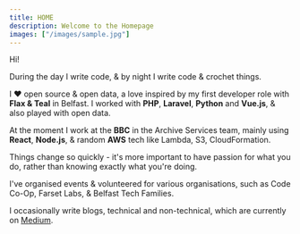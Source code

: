 ```yaml
---
title: HOME
description: Welcome to the Homepage
images: ["/images/sample.jpg"]
---
```


Hi!

During the day I write code, & by night I write code & crochet things.

I :heart: open source & open data, a love inspired by my first developer role with **Flax & Teal** in Belfast. I worked with **PHP**, **Laravel**, **Python** and **Vue.js**, & also played with open data.
  
At the moment I work at the **BBC** in the Archive Services team, mainly using **React**, **Node.js**, & random **AWS** tech like Lambda, S3, CloudFormation.
 
Things change so quickly - it's  more important to have passion for what you do, rather than knowing exactly what you're doing.

I've organised events & volunteered for various organisations, such as Code Co-Op, Farset Labs, & Belfast Tech Families. 

I occasionally write blogs, technical and non-technical, which are currently on [Medium](https://medium.com/@gingerzoealex).